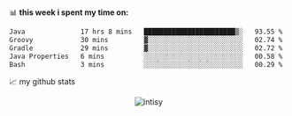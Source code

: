 📊 **this week i spent my time on:**
<!--START_SECTION:waka-->

```txt
Java              17 hrs 8 mins   ███████████████████████▒░   93.55 %
Groovy            30 mins         ▓░░░░░░░░░░░░░░░░░░░░░░░░   02.74 %
Gradle            29 mins         ▓░░░░░░░░░░░░░░░░░░░░░░░░   02.72 %
Java Properties   6 mins          ░░░░░░░░░░░░░░░░░░░░░░░░░   00.58 %
Bash              3 mins          ░░░░░░░░░░░░░░░░░░░░░░░░░   00.29 %
```

<!--END_SECTION:waka-->


📈 my github stats

<p align="center"> <img src="https://github-readme-stats.vercel.app/api?username=intisy&show_icons=true&theme=gotham" alt="intisy" />




